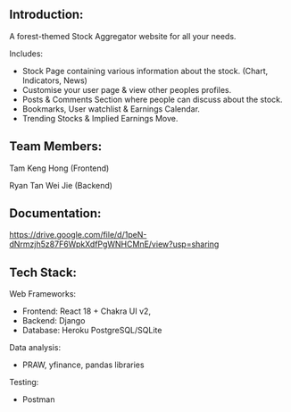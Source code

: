 ## Introduction:
A forest-themed Stock Aggregator website for all your needs.

Includes:
- Stock Page containing various information about the stock. (Chart, Indicators, News)
- Customise your user page & view other peoples profiles.
- Posts & Comments Section where people can discuss about the stock.
- Bookmarks, User watchlist & Earnings Calendar.
- Trending Stocks & Implied Earnings Move.

## Team Members:
Tam Keng Hong (Frontend)

Ryan Tan Wei Jie (Backend)

## Documentation:
https://drive.google.com/file/d/1peN-dNrmzjh5z87F6WpkXdfPgWNHCMnE/view?usp=sharing

## Tech Stack:
Web Frameworks:
- Frontend: React 18 + Chakra UI v2, 
- Backend: Django
- Database: Heroku PostgreSQL/SQLite

Data analysis:
- PRAW, yfinance, pandas libraries

Testing:
- Postman
